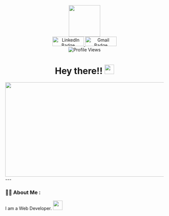 <div align="center">
  <img src="https://media.giphy.com/media/M9gbBd9nbDrOTu1Mqx/giphy.gif" width="100"/>

  <div id="badges">
    <a href="https://www.linkedin.com/in/riya-divakaran/">
      <img src="https://img.shields.io/badge/LinkedIn-blue?style=for-the-badge&logo=linkedin&logoColor=white" alt="LinkedIn Badge" width="100" height="30"/>
    </a>
    <a href="mailto:riyadivakaran03@gmail.com">
      <img src="https://img.shields.io/badge/Gmail-red?logo=gmail&logoColor=white" alt="Gmail Badge" width="100" height="30"/>
    </a>
  </div>

  <img src="https://komarev.com/ghpvc/?username=rdivakar31&style=flat-square&color=blue" alt="Profile Views"/>

  <h1>
    Hey there!!
    <img src="https://media.giphy.com/media/hvRJCLFzcasrR4ia7z/giphy.gif" width="30px"/>
  </h1>

  <img src="https://media.giphy.com/media/dWesBcTLavkZuG35MI/giphy.gif" width="600" height="300"/>
</div>
---

### :woman_technologist: About Me :
I am a Web Developer. <img src="https://media.giphy.com/media/WUlplcMpOCEmTGBtBW/giphy.gif" width="30">



<!--
**rdivakar31/rdivakar31** is a ✨ _special_ ✨ repository because its `README.md` (this file) appears on your GitHub profile.

Here are some ideas to get you started:

- 🔭 I’m currently working on ...
- 🌱 I’m currently learning ...
- 👯 I’m looking to collaborate on ...
- 🤔 I’m looking for help with ...
- 💬 Ask me about ...
- 📫 How to reach me: ...
- 😄 Pronouns: ...
- ⚡ Fun fact: ...
-->
